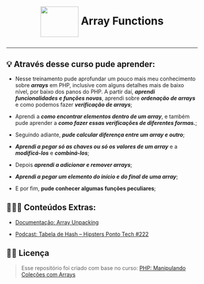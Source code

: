 <h1 align="center">
  <img align="center" width="100px" height="80px" src="https://cdn.jsdelivr.net/gh/devicons/devicon/icons/php/php-plain.svg" />
  Array Functions
  <hr>
</h1>

## 💡 Através desse curso pude aprender:

- Nesse treinamento pude aprofundar um pouco mais meu conhecimento sobre _**arrays**_ em PHP, inclusive com alguns detalhes mais de baixo nível, por baixo dos panos do PHP. A partir daí, _**aprendi funcionalidades e funções novas**_, aprendi sobre  _**ordenação de arrays**_ e como podemos fazer _**verificação de arrays**_;

- Aprendi a _**como encontrar elementos dentro de um array**_, e também pude aprender a _**como fazer essas verificações de diferentes formas.**_;

- Seguindo adiante, _**pude calcular diferença entre um array e outro**_;

- _**Aprendi a pegar só as chaves ou só os valores de um array**_ e a _**modificá-los**_ e _**combiná-los**_;

- Depois _**aprendi a adicionar e remover arrays**_;

- _**Aprendi a pegar um elemento do início e do final de uma array**_;

- E por fim, **pude conhecer algumas funções peculiares**;

## 👨🏾‍🏫 Conteúdos Extras:

- [Documentação: Array Unpacking](https://www.php.net/manual/en/language.types.array.php#language.types.array.unpacking)

- [Podcast: Tabela de Hash – Hipsters Ponto Tech #222](https://open.spotify.com/episode/4JRy5UGJIJtNAZDV95WCnV)

## ✍🏽 Licença

> Esse repositório foi criado com base no curso: <a href="https://cursos.alura.com.br/course/php-manipulando-colecoes-arrays">PHP: Manipulando Coleções com Arrays</a>
